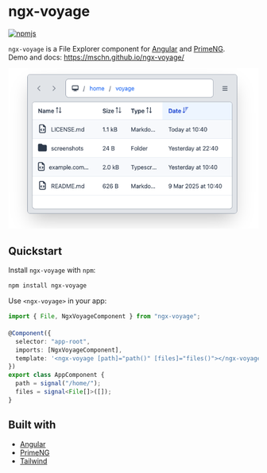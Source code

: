 # ngx-voyage

[![npmjs](https://img.shields.io/npm/v/ngx-voyage?color=blue)](https://www.npmjs.com/package/ngx-voyage)

`ngx-voyage` is a File Explorer component for [Angular](https://angular.dev/) and [PrimeNG](https://primeng.org/).\
Demo and docs: https://mschn.github.io/ngx-voyage/

<p align="center">
  <img src="projects/demo/public/readme.png" width="" />
</p>

## Quickstart

Install `ngx-voyage` with `npm`:

```bash
npm install ngx-voyage
```

Use `<ngx-voyage>` in your app:

```ts
import { File, NgxVoyageComponent } from "ngx-voyage";

@Component({
  selector: "app-root",
  imports: [NgxVoyageComponent],
  template: '<ngx-voyage [path]="path()" [files]="files()"></ngx-voyage>',
})
export class AppComponent {
  path = signal("/home/");
  files = signal<File[]>([]);
}
```

## Built with

- [Angular](https://angular.dev/)
- [PrimeNG](https://primeng.org/)
- [Tailwind](https://tailwindcss.com/)
